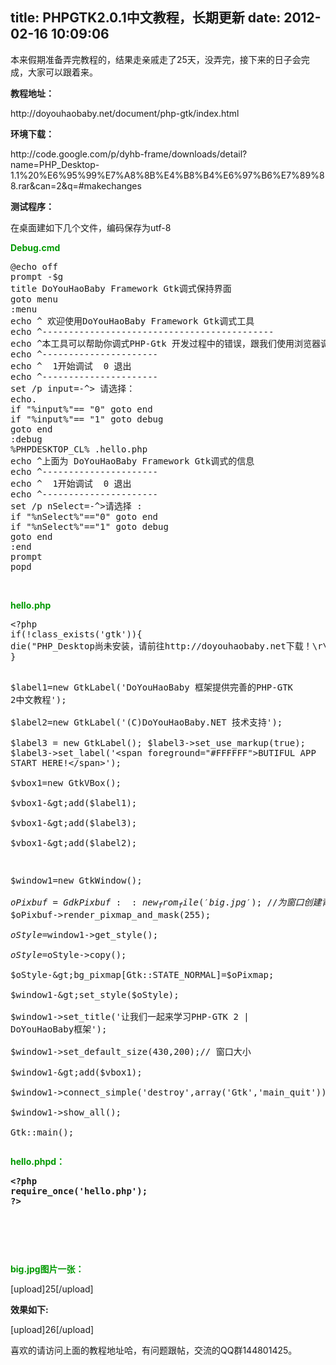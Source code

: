 title: PHPGTK2.0.1中文教程，长期更新
date: 2012-02-16 10:09:06
---

<p>
	本来假期准备弄完教程的，结果走亲戚走了25天，没弄完，接下来的日子会完成，大家可以跟着来。
</p>
<p>
	<strong>教程地址：</strong> 
</p>
<p>
	http://doyouhaobaby.net/document/php-gtk/index.html
</p>
<p>
	<strong>环境下载：</strong> 
</p>
<p>
	http://code.google.com/p/dyhb-frame/downloads/detail?name=PHP_Desktop-1.1%20%E6%95%99%E7%A8%8B%E4%B8%B4%E6%97%B6%E7%89%88.rar&amp;can=2&amp;q=#makechanges
</p>
<p>
	<strong>测试程序：</strong> 
</p>
<p>
	在桌面建如下几个文件，编码保存为utf-8
</p>
<p>
	<span style="color:#009900;"><strong>Debug.cmd</strong></span> 
</p>
<pre class="prettyprint lang-php">@echo off
prompt -$g
title DoYouHaoBaby Framework Gtk调式保持界面
goto menu
:menu
echo ^ 欢迎使用DoYouHaoBaby Framework Gtk调式工具
echo ^--------------------------------------------
echo ^本工具可以帮助你调式PHP-Gtk 开发过程中的错误，跟我们使用浏览器调式Web 程序一样。
echo ^----------------------
echo ^  1开始调试  0 退出 
echo ^----------------------
set /p input=-^&gt; 请选择： 
echo.
if "%input%"== "0" goto end
if "%input%"== "1" goto debug
goto end
:debug
%PHPDESKTOP_CL% .hello.php
echo ^上面为 DoYouHaoBaby Framework Gtk调式的信息
echo ^----------------------
echo ^  1开始调试  0 退出     
echo ^----------------------
set /p nSelect=-^&gt;请选择 : 
if "%nSelect%"=="0" goto end
if "%nSelect%"=="1" goto debug
goto end
:end
prompt
popd</pre>
<p>
	<br />
</p>
<p>
	<span style="color:#009900;"><strong>hello.php</strong></span>
</p>
<p>
<pre class="prettyprint lang-php">&lt;?php        
if(!class_exists('gtk')){       
die("PHP_Desktop尚未安装，请前往http://doyouhaobaby.net下载！\r\n");       
}   
  
$label1=new GtkLabel('DoYouHaoBaby 框架提供完善的PHP-GTK 2中文教程');   
$label2=new GtkLabel('(C)DoYouHaoBaby.NET 技术支持');     
$label3 = new GtkLabel(); 
$label3-&gt;set_use_markup(true);
$label3-&gt;set_label('&lt;span foreground="#FFFFFF"&gt;BUTIFUL APP START HERE!&lt;/span&gt;');  
$vbox1=new GtkVBox();   
$vbox1-&gt;add($label1);   
$vbox1-&gt;add($label3);   
$vbox1-&gt;add($label2);   
  
$window1=new GtkWindow();   
$oPixbuf=GdkPixbuf::new_from_file('big.jpg');// 为窗口创建背景   
list($oPixmap,)= $oPixbuf-&gt;render_pixmap_and_mask(255);   
$oStyle=$window1-&gt;get_style();   
$oStyle=$oStyle-&gt;copy();   
$oStyle-&gt;bg_pixmap[Gtk::STATE_NORMAL]=$oPixmap;   
$window1-&gt;set_style($oStyle);   
$window1-&gt;set_title('让我们一起来学习PHP-GTK 2 | DoYouHaoBaby框架');   
$window1-&gt;set_default_size(430,200);// 窗口大小   
$window1-&gt;add($vbox1);   
$window1-&gt;connect_simple('destroy',array('Gtk','main_quit'));   
$window1-&gt;show_all();   
Gtk::main(); </pre>
</p>
<p>
	<strong><span style="color:#009900;">hello.phpd：</span></strong>
</p>
<p>
	<strong><span style="color:#009900;">
<pre class="prettyprint lang-php">&lt;?php
require_once('hello.php');
?&gt;</pre>
</span></strong>
</p>
<p>
	<br />
</p>
<pre class="prettyprint lang-php"><!--?php
require_once('hello.php');
?--></pre>
<p>
	<br />
</p>
<p>
	<strong><span style="color:#009900;">big.jpg图片一张：</span></strong> 
</p>
<p>
	[upload]25[/upload]
</p>
<p>
	<strong>效果如下:</strong> 
</p>
<p>
	[upload]26[/upload]
</p>
<p>
	喜欢的请访问上面的教程地址哈，有问题跟帖，交流的QQ群144801425。
</p>